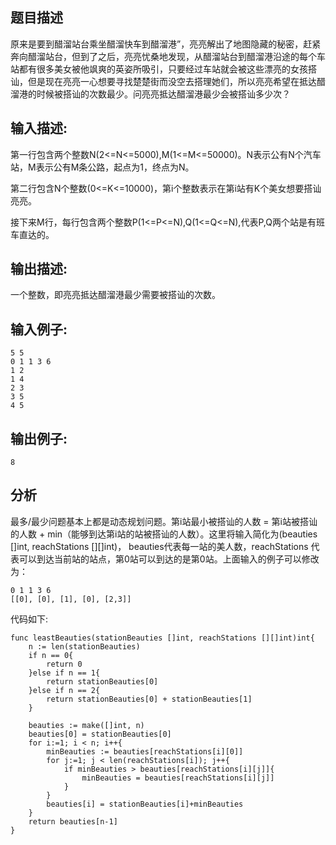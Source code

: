 
## 题目描述



原来是要到醋溜站台乘坐醋溜快车到醋溜港”，亮亮解出了地图隐藏的秘密，赶紧奔向醋溜站台，但到了之后，亮亮忧桑地发现，从醋溜站台到醋溜港沿途的每个车站都有很多美女被他飒爽的英姿所吸引，只要经过车站就会被这些漂亮的女孩搭讪，但是现在亮亮一心想要寻找楚楚街而没空去搭理她们，所以亮亮希望在抵达醋溜港的时候被搭讪的次数最少。问亮亮抵达醋溜港最少会被搭讪多少次？



## 输入描述:



第一行包含两个整数N(2<=N<=5000),M(1<=M<=50000)。N表示公有N个汽车站，M表示公有M条公路，起点为1，终点为N。

第二行包含N个整数(0<=K<=10000)，第i个整数表示在第i站有K个美女想要搭讪亮亮。

接下来M行，每行包含两个整数P(1<=P<=N),Q(1<=Q<=N),代表P,Q两个站是有班车直达的。



## 输出描述:



一个整数，即亮亮抵达醋溜港最少需要被搭讪的次数。



## 输入例子:


~~~
5 5
0 1 1 3 6
1 2
1 4
2 3
3 5
4 5
~~~


## 输出例子:


~~~
8
~~~

## 分析
最多/最少问题基本上都是动态规划问题。第i站最小被搭讪的人数 = 第i站被搭讪的人数 + min（能够到达第i站的站被搭讪的人数）。这里将输入简化为(beauties []int, reachStations [][]int)， beauties代表每一站的美人数，reachStations 代表可以到达当前站的站点，第0站可以到达的是第0站。上面输入的例子可以修改为：

~~~
0 1 1 3 6
[[0], [0], [1], [0], [2,3]]
~~~
 代码如下:

~~~golang 
func leastBeauties(stationBeauties []int, reachStations [][]int)int{
    n := len(stationBeauties)
    if n == 0{
        return 0 
    }else if n == 1{
        return stationBeauties[0]
    }else if n == 2{
        return stationBeauties[0] + stationBeauties[1]
    }

    beauties := make([]int, n)
    beauties[0] = stationBeauties[0]
    for i:=1; i < n; i++{
        minBeauties := beauties[reachStations[i][0]]
        for j:=1; j < len(reachStations[i]); j++{
            if minBeauties > beauties[reachStations[i][j]]{
                minBeauties = beauties[reachStations[i][j]]
            }
        }
        beauties[i] = stationBeauties[i]+minBeauties
    }
    return beauties[n-1]
}

~~~
